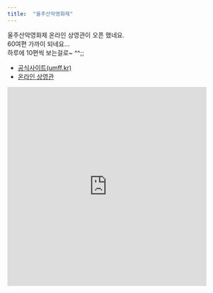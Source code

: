 ```yaml
---
title:  "울주산악영화제"
---
```


울주산악영화제 온라인 상영관이 오픈 했네요.  
60여편 가까이 되네요...  
하루에 10편씩 보는걸로~ ^^;;  

- [공식사이트(umff.kr)](http://www.umff.kr/kor/default.asp)
- [온라인 상영관](http://www.umff.kr/kor/addon/00000100/onair.asp?QueryYear=2020&mse=10)
  
<iframe src="http://www.umff.kr" frameborder="0" width="450" height="450" marginwidth="0" marginheight="0" scrolling="yes">
